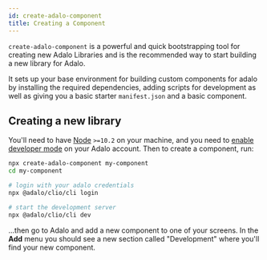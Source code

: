 ```yaml
---
id: create-adalo-component
title: Creating a Component
---
```


`create-adalo-component` is a powerful and quick bootstrapping tool for creating new Adalo Libraries and is the recommended way to start building a new library for Adalo.

It sets up your base environment for building custom components for adalo by installing the required dependencies, adding scripts for development as well as giving you a basic starter `manifest.json` and a basic component.

## Creating a new library

You'll need to have [Node](https://nodejs.org) `>=10.2` on your machine, and you need to [enable developer mode](/docs/basics/enabling-dev-mode) on your Adalo account. Then to create a component, run:

```bash
npx create-adalo-component my-component
cd my-component

# login with your adalo credentials
npx @adalo/clio/cli login

# start the development server
npx @adalo/clio/cli dev
```

...then go to Adalo and add a new component to one of your screens. In the **Add** menu you should see a new section called "Development" where you'll find your new component.
